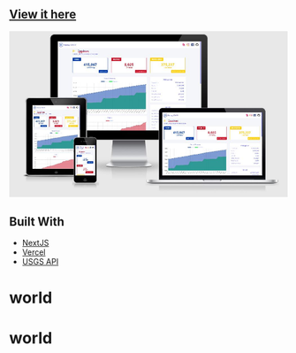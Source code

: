 

## [View it here](https://world.banguismv.vercel.app/)

![Homepage](https://raw.githubusercontent.com/BanguisMV/bantay-covid-ph/main/preview/Responsive.JPG)

## Built With

- [NextJS](https://nextjs.org/)
- [Vercel](https://vercel.com)
- [USGS API](https://earthquake.usgs.gov/earthquakes/map/)


# world
# world
